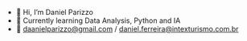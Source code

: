 - 👋 Hi, I’m Daniel Parizzo
- 🌱 Currently learning Data Analysis, Python and IA 
- 📩 daanielparizzo@gmail.com / daniel.ferreira@intexturismo.com.br
